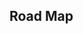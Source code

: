 ## Road Map

<iframe
  :src="$withBase('/bi-graph.html')"
  width="100%"
  height="800"
  frameborder="0"
  scrolling="No"
  leftmargin="0"
  topmargin="0"
/>

## 二分图的定义

如果能将一个图的节点集合分割成两个独立的子集 A 和 B ，并使图中的每一条边的两个节点一个来自 A 集合，一个来自 B 集合，就将这个图称为 二分图 。

## 充分必要条件

一个图是二分图，当且仅当图中不含有 奇数环；

反之，如果图中不含有奇数环，则一定是**二分图**

## 染色法判定二分图

1、一个图是二分图：当且仅当可以二染色

```java
class Solution {
    int[] color;// 0:未染色；1：红色；2：黑色；（3-1=2，3-2=1）
    int n;
    int[][] graph;

    public boolean isBipartite(int[][] _graph) {
        graph = _graph;
        n = graph.length;
        color = new int[n];
        for (int i = 0; i < n; i++) {
            if (color[i] == 0) {
                if (!dfs(i, 1)) return false;
            }
        }
        return true;
    }

    boolean dfs(int i, int c) { // 是否可以对当前点进行二染色
        color[i] = c;
        for (int j : graph[i]) {
            if (color[j] == 0) {
                if (!dfs(j, 3 - c)) return false;
            } else {
                if (color[j] == c) return false;
            }
        }
        return true;
    }
}
```

## 匈牙利算法求二分图的最大匹配

## 题目：[785. 判断二分图](https://leetcode-cn.com/problems/is-graph-bipartite/)

# 染色法判定二分图

染色法是判断二分图最常用的方法，当且仅当所有节点被染色，且没有冲突发生，证明该图是二分图

## 代码实现

- AcWing 860. 染色法判定二分图

```cpp
#include <bits/stdc++.h>
using namespace std;

int n, m ;
const int N = 1e5+10;
int st[N]; // 0:未染色，1:红；-1;黑色(或者搞成0，1，2，用3-color换颜色)
unordered_map<int, vector<int>> edges;
bool paint(int x, int color){
    if (st[x]!=0) return st[x] == color;
    st[x] = color;
    for (auto &v: edges[x]){
        if (!paint(v, -color)) return false;
    }
    return true;
}
int main(){
    cin >> n >> m;
    int u, v;
    while (m--){
        cin >> u >> v;
        edges[u].push_back(v);
        edges[v].push_back(u);
    }
    memset(st, 0 ,sizeof st);
    bool ans = true;
    for (int i = 1; i <=n; i++){
        if (!st[i]){
            if (!paint(i, 1)){ // 默认染成红色
                puts("No");
                ans = false;
                break;
            }
        }
    }
    if (ans)puts("Yes");
    return 0;
}
```

# 匈牙利算法

求二分图的最大匹配

## 模板

```cpp
//match[j]=a,表示女孩j的现有配对男友是a
int match[N];
//st[]数组我称为临时预定数组，st[j]=a表示一轮模拟匹配中，女孩j被男孩a预定了。
int st[N];

//这个函数的作用是用来判断,如果加入x来参与模拟配对,会不会使匹配数增多
bool find(int x) {
    //遍历自己喜欢的女孩
    for(int i = h[x] ; i != -1 ;i = ne[i]) {
        int j = e[i];
        if(!st[j]){//如果在这一轮模拟匹配中,这个女孩尚未被预定
            st[j] = true;//那x就预定这个女孩了
            //如果女孩j没有男朋友，或者她原来的男朋友能够预定其它喜欢的女孩。配对成功,更新match
            if(!match[j]||find(match[j])) {
                match[j] = x;
                return true;
            }
        }
    }
    //自己中意的全部都被预定了。配对失败。
    return false;
}

//记录最大匹配
int res = 0;
for(int i = 1; i <= n1 ;i ++) {
    //因为每次模拟匹配的预定情况都是不一样的所以每轮模拟都要初始化
    memset(st,false,sizeof st);
    if(find(i))
        res++;
}
```
